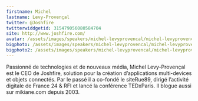 ```yaml
---
firstname: Michel 
lastname: Levy-Provençal
twitter: @Joshfire
twitterwiddgetid: 315479056080584704
site: http://www.joshfire.com/
avatar: /assets/images/speakers/michel-levyprovencal/michel-levyprovencal1.png
bigphoto: /assets/images/speakers/michel-levyprovencal/michel-levyprovencal2.png
bigphoto2: /assets/images/speakers/michel-levyprovencal/michel-levyprovencal3.png
---
```


Passionné de technologies et de nouveaux média, Michel Levy-Provençal est le CEO de Joshfire, solution pour la création d’applications multi-devices et objets connectés. Par le passé il a co-fondé le siteRue89, dirigé l’activité digitale de France 24 & RFI et lancé la conférence TEDxParis. Il blogue aussi sur mikiane.com depuis 2003.